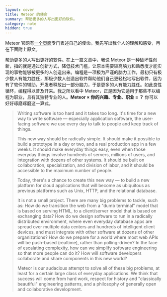 ```yaml
---
layout: cover
title: Meteor 的使命
summary: 帮助更多的人写出更好的软件。
category: note
hidden: true
---
```


Meteor 官网有[一个页面](https://www.meteor.com/about/project)专门表述自己的使命。我先写出我个人的理解和感受，再在下面附上原文。

帮助更多的人写出更好的软件。在上一篇文章中，我说 Meteor 是一种破坏性创新，指的就是通过创新方式，降低技术门槛，让原本需要较高脑力和熟悉度才能实现的事物能够被更多的人创造出来。编程是一项极为严谨的脑力工作，最初只有极少数人有能力胜任，那极少数人创造出软件帮助他们自己更轻松地写出软件，因为有了软件的辅助，开发者释放出一部分脑力，于是更多的人有能力胜任。如此良性循环，编程得以普及开来。我之所以看中 Meteor，正是因为它适用于那些不以编程为职业，且有其独特专业的人。__Meteor × 你的兴趣、专业、职业 = ？__ 你可以好好琢磨琢磨这一算式。

> Writing software is too hard and it takes too long. It's time for a new way to write software — especially application software, the user-facing software we use every day to talk to people and keep track of things.
>
> This new way should be radically simple. It should make it possible to build a prototype in a day or two, and a real production app in a few weeks. It should make everyday things easy, even when those everyday things involve hundreds of servers, millions of users, and integration with dozens of other systems. It should be built on collaboration, specialization, and division of labor, and it should be accessible to the maximum number of people.
>
> Today, there's a chance to create this new way — to build a new platform for cloud applications that will become as ubiquitous as previous platforms such as Unix, HTTP, and the relational database.
>
> It is not a small project. There are many big problems to tackle, such as: How do we transition the web from a "dumb terminal" model that is based on serving HTML, to a client/server model that is based on exchanging data? How do we design software to run in a radically distributed environment, where even everyday database apps are spread over multiple data centers and hundreds of intelligent client devices, and must integrate with other software at dozens of other organizations? How do we prepare for a world where most web APIs will be push-based (realtime), rather than polling-driven? In the face of escalating complexity, how can we simplify software engineering so that more people can do it? How will software developers collaborate and share components in this new world?
>
> Meteor is our audacious attempt to solve all of these big problems, at least for a certain large class of everyday applications. We think that success will come from hard work, respect for history and "classically beautiful" engineering patterns, and a philosophy of generally open and collaborative development.
